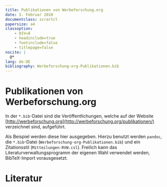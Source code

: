 ```yaml
---
title: Publikationen von Werbeforschung.org
date: 5. Februar 2018
documentclass: scrartcl
papersize: a4
classoption:
    - DIV=8
    - headinclude=true
    - footinclude=false
    - titlepage=false
nocite: |
  @*
lang: de-DE
bibliography: Werbeforschung-org-Publikationen.bib
---
```


# Publikationen von Werbeforschung.org

In der `*.bib`-Datei sind die Veröffentlichungen, welche auf der Website [http://werbeforschung.org](http://werbeforschung.org/publikationen/) verzeichnet sind, aufgeführt.

Als Beispiel werden diese hier ausgegeben. Hierzu benutzt werden `pandoc`, die `*.bib`-Datei (`Werbeforschung-org-Publikationen.bib`) und ein Zitationsstil (`Mitteilungen-RVW.csl`). Freilich kann das Literaturverwaltungsprogramm der eigenen Wahl verwendet werden, BibTeX-Import vorausgesetzt.

# Literatur
